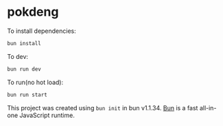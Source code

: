# pokdeng

To install dependencies:

```bash
bun install
```

To dev:

```bash
bun run dev
```

To run(no hot load):
```bash
bun run start
```

This project was created using `bun init` in bun v1.1.34. [Bun](https://bun.sh) is a fast all-in-one JavaScript runtime.
